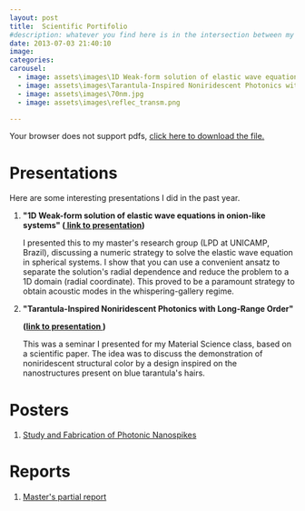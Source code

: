 ```yaml
---
layout: post
title:  Scientific Portifolio
#description: whatever you find here is in the intersection between my favorite topics, nice illustrations and projects mature enough for me to enthusiastically talk about them. I'll post more as new projects leave the "TOP SECRET" realm. 
date: 2013-07-03 21:40:10
image: 
categories:
carousel:
  - image: assets\images\1D Weak-form solution of elastic wave equations in onion-like systems.png
  - image: assets\images\Tarantula-Inspired Noniridescent Photonics with Long-Range Order.png
  - image: assets\images\70nm.jpg
  - image: assets\images\reflec_transm.png

---
```


<object data="assets\pdf\CV_LeticiaMagalhaes.pdf" type="application/pdf"
width=100% height="700">
  Your browser does not support pdfs, <a href="\Jeremiah_Jacobson_resume.pdf">click here to
  download the file.</a>
</object>

<h1>Presentations</h1>
Here are some interesting presentations I did in the past year.
<ol>
<li><p> <b>"1D Weak-form solution of elastic wave equations in onion-like systems" 
 (<a href="https://docs.google.com/presentation/d/1D7fE_lGH47Q02TlPv0cQA6BKaFdV_qgyC5zr5-mqHyc/edit?usp=sharing"> link to presentation</a>)</b></p>
 <p>I presented this to my master's research group (LPD at UNICAMP, Brazil), discussing a numeric strategy to solve the elastic wave equation in spherical systems. I show that you can use a convenient ansatz to separate the solution's radial dependence and reduce the problem to a 1D domain (radial coordinate). This proved to be a paramount strategy to obtain acoustic modes in the whispering-gallery regime.<p></li>


<li><p> <b>"Tarantula-Inspired Noniridescent Photonics with Long-Range Order"</p>
(<a href="https://docs.google.com/presentation/d/1AUnUDuvDBSN_g6OFbsxFahFdBEr2ANEm5IaHp-pYffs/edit?usp=sharing">link to presentation </a>)</b> 
 <p>This was a seminar I presented for my Material Science class, based on a scientific paper. The idea was to discuss the demonstration of noniridescent structural color by a design inspired on the nanostructures present on blue tarantula's hairs.</p></li>
</ol>

<h1>Posters</h1>
<ol>
<li><a href="assets/pdf/Poster_PIBIC2017.pdf" target="blank">Study and Fabrication of Photonic Nanospikes</a> </li>
</ol>

<h1>Reports</h1>
<ol>
<li><a href="assets/pdf/Relatorio_Parcial_FAPESP_corrigido.pdf" target="blank">Master's partial report</a></li>
</ol>